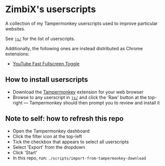 # ZimbiX's userscripts

A collection of my Tampermonkey userscripts used to improve particular websites.

See [`js/`](js/) for the list of userscripts.

Additionally, the following ones are instead distributed as Chrome extensions:

- [YouTube Fast Fullscreen Toggle](https://github.com/ZimbiX/youtube-fast-fullscreen-toggle)

## How to install userscripts

- Download the [Tampermonkey](https://www.tampermonkey.net/) extension for your web browser
- Browse to any userscript in [`js/`](js/) and click the 'Raw' button at the top-right — Tampermonkey should then prompt you to review and install it

## Note to self: how to refresh this repo

- Open the Tampermonkey dashboard
- Click the filter icon at the top-left
- Tick the checkbox that appears to select all userscripts
- Select 'Export' from the dropdown
- Click 'Start'
- In this repo, run: `./scripts/import-from-tampermonkey-download`
